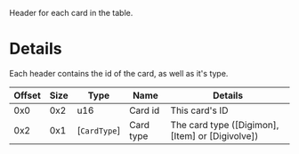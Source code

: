 Header for each card in the table.

# Details
Each header contains the id of the card, as well as it's type.

| Offset | Size | Type         | Name      | Details                                          |
| ------ | ---- | ------------ | --------- | ------------------------------------------------ |
| 0x0    | 0x2  | u16          | Card id   | This card's ID                                   |
| 0x2    | 0x1  | [`CardType`] | Card type | The card type ([Digimon], [Item] or [Digivolve]) |
